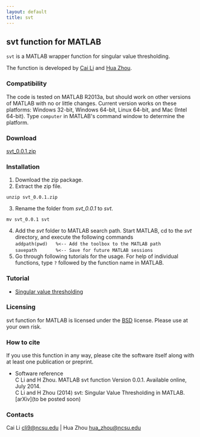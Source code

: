 ```yaml
---
layout: default
title: svt
---
```


## svt function for MATLAB

`svt` is a MATLAB wrapper function for singular value thresholding. 

The function is developed by [Cai Li](http://www4.ncsu.edu/~cli9/) and [Hua Zhou](http://hua-zhou.github.io). 

### Compatibility

The code is tested on MATLAB R2013a, but should work on other versions of MATLAB with no or little changes. Current version works on these platforms: Windows 32-bit, Windows 64-bit, Linux 64-bit, and Mac (Intel 64-bit). Type `computer` in MATLAB's command window to determine the platform.

### Download

[svt_0.0.1.zip](./svt_0.0.1.zip) 

### Installation

1. Download the zip package.
2. Extract the zip file.  
```
unzip svt_0.0.1.zip
```
3. Rename the folder from *svt_0.0.1* to *svt*.  
```
mv svt_0.0.1 svt
```
4. Add the *svt* folder to MATLAB search path. Start MATLAB, cd to the *svt* directory, and execute the following commands  
`addpath(pwd)	%<-- Add the toolbox to the MATLAB path`  
`savepath		%<-- Save for future MATLAB sessions`
5. Go through following tutorials for the usage. For help of individual functions, type `?` followed by the function name in MATLAB.

### Tutorial

* [Singular value thresholding](./html/demo_svt.html)

### Licensing

svt function for MATLAB is licensed under the [BSD](./html/COPYRIGHT.txt) license. Please use at your own risk.

### How to cite

If you use this function in any way, please cite the software itself along with at least one publication or preprint.

* Software reference  
C Li and H Zhou. MATLAB svt function Version 0.0.1. Available online, July 2014.  
C Li and H Zhou (2014) svt: Singular Value Thresholding in MATLAB. [arXiv](to be posted soon)

### Contacts

Cai Li <cli9@ncsu.edu> | Hua Zhou <hua_zhou@ncsu.edu> 
